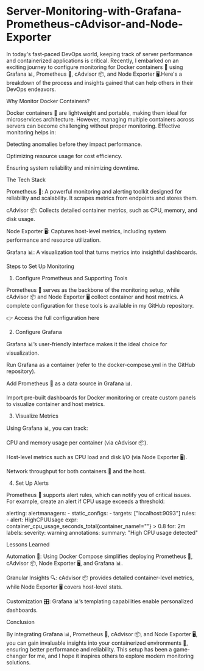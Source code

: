 # Server-Monitoring-with-Grafana-Prometheus-cAdvisor-and-Node-Exporter
In today's fast-paced DevOps world, keeping track of server performance and containerized applications is critical. Recently, I embarked on an exciting journey to configure monitoring for Docker containers 🐳 using Grafana 📊, Prometheus 📡, cAdvisor 📦, and Node Exporter 🖥️.Here's a breakdown of the process and insights gained that can help others in their DevOps endeavors.

Why Monitor Docker Containers?

Docker containers 🐳 are lightweight and portable, making them ideal for microservices architecture. However, managing multiple containers across servers can become challenging without proper monitoring. Effective monitoring helps in:

Detecting anomalies before they impact performance.

Optimizing resource usage for cost efficiency.

Ensuring system reliability and minimizing downtime.

The Tech Stack

Prometheus 📡: A powerful monitoring and alerting toolkit designed for reliability and scalability. It scrapes metrics from endpoints and stores them.

cAdvisor 📦: Collects detailed container metrics, such as CPU, memory, and disk usage.

Node Exporter 🖥️: Captures host-level metrics, including system performance and resource utilization.

Grafana 📊: A visualization tool that turns metrics into insightful dashboards.

Steps to Set Up Monitoring

1. Configure Prometheus and Supporting Tools

Prometheus 📡 serves as the backbone of the monitoring setup, while cAdvisor 📦 and Node Exporter 🖥️ collect container and host metrics. A complete configuration for these tools is available in my GitHub repository.

👉 Access the full configuration here

2. Configure Grafana

Grafana 📊’s user-friendly interface makes it the ideal choice for visualization.

Run Grafana as a container (refer to the docker-compose.yml in the GitHub repository).

Add Prometheus 📡 as a data source in Grafana 📊.

Import pre-built dashboards for Docker monitoring or create custom panels to visualize container and host metrics.

3. Visualize Metrics

Using Grafana 📊, you can track:

CPU and memory usage per container (via cAdvisor 📦).

Host-level metrics such as CPU load and disk I/O (via Node Exporter 🖥️).

Network throughput for both containers 🐳 and the host.

4. Set Up Alerts

Prometheus 📡 supports alert rules, which can notify you of critical issues. For example, create an alert if CPU usage exceeds a threshold:

alerting:
  alertmanagers:
    - static_configs:
        - targets: ["localhost:9093"]
  rules:
    - alert: HighCPUUsage
      expr: container_cpu_usage_seconds_total{container_name!=""} > 0.8
      for: 2m
      labels:
        severity: warning
      annotations:
        summary: "High CPU usage detected"

Lessons Learned

Automation 🤖: Using Docker Compose simplifies deploying Prometheus 📡, cAdvisor 📦, Node Exporter 🖥️, and Grafana 📊.

Granular Insights 🔍: cAdvisor 📦 provides detailed container-level metrics, while Node Exporter 🖥️ covers host-level stats.

Customization 🎛️: Grafana 📊’s templating capabilities enable personalized dashboards.

Conclusion

By integrating Grafana 📊, Prometheus 📡, cAdvisor 📦, and Node Exporter 🖥️, you can gain invaluable insights into your containerized environments 🐳, ensuring better performance and reliability. This setup has been a game-changer for me, and I hope it inspires others to explore modern monitoring solutions.
